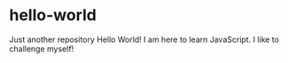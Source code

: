 # hello-world
Just another repository
Hello World!
I am here to learn JavaScript.
I like to challenge myself!
